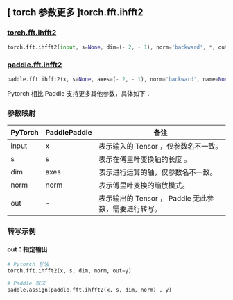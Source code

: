 ## [ torch 参数更多 ]torch.fft.ihfft2

### [torch.fft.ihfft2](https://pytorch.org/docs/stable/generated/torch.fft.ihfft2.html?highlight=torch+fft+ihfft2#torch.fft.ihfft2)

```python
torch.fft.ihfft2(input, s=None, dim=(- 2, - 1), norm='backward', *, out=None)
```

### [paddle.fft.ihfft2](https://www.paddlepaddle.org.cn/documentation/docs/zh/api/paddle/fft/ihfft2_cn.html)

```python
paddle.fft.ihfft2(x, s=None, axes=(- 2, - 1), norm='backward', name=None)
```

Pytorch 相比 Paddle 支持更多其他参数，具体如下：

### 参数映射

| PyTorch                             | PaddlePaddle | 备注                                                                    |
| ----------------------------------- | ------------ | ----------------------------------------------------------------------- |
| input     | x           | 表示输入的 Tensor ，仅参数名不一致。                         |
| s     | s           | 表示在傅里叶变换轴的长度 。                         |
| dim       | axes        | 表示进行运算的轴，仅参数名不一致。                           |
| norm     | norm           | 表示傅里叶变换的缩放模式。                         |
| out           | -      | 表示输出的 Tensor ， Paddle 无此参数，需要进行转写。         |

###  转写示例
#### out：指定输出
```python
# Pytorch 写法
torch.fft.ihfft2(x, s, dim, norm, out=y)

# Paddle 写法
paddle.assign(paddle.fft.ihfft2(x, s, dim, norm) , y)
```
